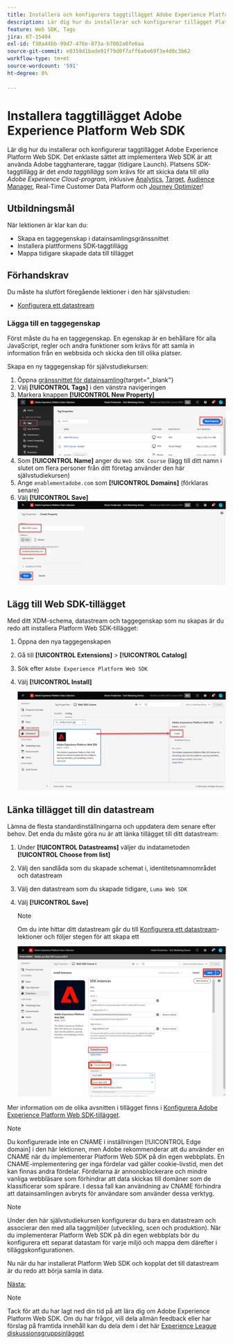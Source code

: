 ```yaml
---
title: Installera och konfigurera taggtillägget Adobe Experience Platform Web SDK
description: Lär dig hur du installerar och konfigurerar tillägget Platform Web SDK i gränssnittet för datainsamling. Den här lektionen är en del av självstudiekursen Implementera Adobe Experience Cloud med Web SDK.
feature: Web SDK, Tags
jira: KT-15404
exl-id: f30a44bb-99d7-476e-873a-b7802a0fe6aa
source-git-commit: e0359d1bade01f79d0f7aff6a6e69f3e4d0c3b62
workflow-type: tm+mt
source-wordcount: '591'
ht-degree: 0%

---
```


# Installera taggtillägget Adobe Experience Platform Web SDK

Lär dig hur du installerar och konfigurerar taggtillägget Adobe Experience Platform Web SDK. Det enklaste sättet att implementera Web SDK är att använda Adobe tagghanterare, taggar (tidigare Launch). Platsens SDK-taggtillägg är det _enda taggtillägg_ som krävs för att skicka data till _alla Adobe Experience Cloud-program_, inklusive [Analytics](setup-analytics.md), [Target](setup-target.md), [Audience Manager](setup-audience-manager.md), Real-Time Customer Data Platform och [Journey Optimizer](setup-web-channel.md)!

## Utbildningsmål

När lektionen är klar kan du:

* Skapa en taggegenskap i datainsamlingsgränssnittet
* Installera plattformens SDK-taggtillägg
* Mappa tidigare skapade data till tillägget

## Förhandskrav

Du måste ha slutfört föregående lektioner i den här självstudien:

* [Konfigurera ett datastream](configure-datastream.md)

### Lägga till en taggegenskap

Först måste du ha en taggegenskap. En egenskap är en behållare för alla JavaScript, regler och andra funktioner som krävs för att samla in information från en webbsida och skicka den till olika platser.

Skapa en ny taggegenskap för självstudiekursen:

1. Öppna [gränssnittet för datainsamling](https://experience.adobe.com/data-collection/){target="_blank"}
1. Välj **[!UICONTROL Tags]** i den vänstra navigeringen
1. Markera knappen **[!UICONTROL New Property]**
   ![Lägg till en ny egenskap](assets/websdk-property-addNewProperty.png)
1. Som **[!UICONTROL Name]** anger du `Web SDK Course` (lägg till ditt namn i slutet om flera personer från ditt företag använder den här självstudiekursen)
1. Ange `enablementadobe.com` som **[!UICONTROL Domains]** (förklaras senare)
1. Välj **[!UICONTROL Save]**
   ![Egenskapsinformation](assets/websdk-property-propertyDetails.png)

## Lägg till Web SDK-tillägget

Med ditt XDM-schema, datastream och taggegenskap som nu skapas är du redo att installera Platform Web SDK-tillägget:

1. Öppna den nya taggegenskapen
1. Gå till **[!UICONTROL Extensions]** > **[!UICONTROL Catalog]**
1. Sök efter `Adobe Experience Platform Web SDK`
1. Välj **[!UICONTROL Install]**

   ![Installera SDK-tillägget för webben](assets/extension-platform-web-sdk.png)


## Länka tillägget till din datastream

Lämna de flesta standardinställningarna och uppdatera dem senare efter behov. Det enda du måste göra nu är att länka tillägget till ditt datastream:

1. Under **[!UICONTROL Datastreams]** väljer du indatametoden **[!UICONTROL Choose from list]**
1. Välj den sandlåda som du skapade schemat i, identitetsnamnområdet och datastream
1. Välj den datastream som du skapade tidigare, `Luma Web SDK`
1. Välj **[!UICONTROL Save]**

   >[!NOTE]
   >
   > Om du inte hittar ditt datastream går du till [Konfigurera ett datastream](configure-datastream.md)-lektioner och följer stegen för att skapa ett

   ![Val av dataström](assets/extension-luma-web-sdk-datastream-extension.png)

Mer information om de olika avsnitten i tillägget finns i [Konfigurera Adobe Experience Platform Web SDK-tillägget](https://experienceleague.adobe.com/sv/docs/experience-platform/tags/extensions/client/web-sdk/web-sdk-extension-configuration).

>[!NOTE]
>
>Du konfigurerade inte en CNAME i inställningen [!UICONTROL Edge domain] i den här lektionen, men Adobe rekommenderar att du använder en CNAME när du implementerar Platform Web SDK på din egen webbplats. En CNAME-implementering ger inga fördelar vad gäller cookie-livstid, men det kan finnas andra fördelar. Fördelarna är annonsblockerare och mindre vanliga webbläsare som förhindrar att data skickas till domäner som de klassificerar som spårare. I dessa fall kan användning av CNAME förhindra att datainsamlingen avbryts för användare som använder dessa verktyg.

>[!NOTE]
>
>Under den här självstudiekursen konfigurerar du bara en datastream och associerar den med alla taggmiljöer (utveckling, scen och produktion). När du implementerar Platform Web SDK på din egen webbplats bör du konfigurera ett separat datastam för varje miljö och mappa dem därefter i tilläggskonfigurationen.

Nu när du har installerat Platform Web SDK och kopplat det till datastream är du redo att börja samla in data.

[Nästa: ](create-data-elements.md)

>[!NOTE]
>
>Tack för att du har lagt ned din tid på att lära dig om Adobe Experience Platform Web SDK. Om du har frågor, vill dela allmän feedback eller har förslag på framtida innehåll kan du dela dem i det här [Experience League diskussionsgruppsinlägget](https://experienceleaguecommunities.adobe.com/t5/adobe-experience-platform-data/tutorial-discussion-implement-adobe-experience-cloud-with-web/td-p/444996)
